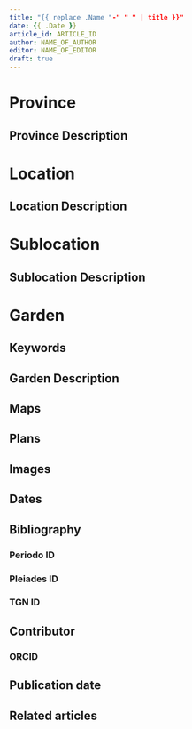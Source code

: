 ```yaml
---
title: "{{ replace .Name "-" " " | title }}"
date: {{ .Date }}
article_id: ARTICLE_ID
author: NAME_OF_AUTHOR
editor: NAME_OF_EDITOR
draft: true
---
```


# Province

<!--- Content of Province heading --->

## Province Description

<!-- DESCRIPTION -->


# Location

<!-- [Colonia Claudia Ara Agrippinensium (Cologne)](https://pleiades.stoa.org/places/108751) -->

## Location Description

<!-- LEAVE THIS BLANK FOR NOW -->

# Sublocation

<!-- 
[AREA WITHIN LOCATION, LIKE “PALATINE HILL”](GEOREFERENCE LINK)
A sublocation is any area larger than an individual garden, but located within a location. I would always try to include a link to a controlled vocabulary here if possible. This ID may well be different from the Garden ID, e.g., Pompeii versus a Garden in one of the houses which has its own Pleiades ID.
-->

## Sublocation Description

<!-- DESCRIPTION -->

# Garden

<!-- NAME_OF_GARDEN -->


## Keywords

<!-- [piscinae]( http://vocab.getty.edu/page/aat/300375619) -->

## Garden Description


## Maps

<!-- 
![ALT_TEXT](IMG_URL)
*CAPTION*
-->

## Plans

<!-- 
![ALT_TEXT](IMG_URL)
*CAPTION*
-->

## Images

<!-- 
![ALT_TEXT](IMG_URL)
*CAPTION*
-->

## Dates
<!-- Format: For now, include dates exactly as written in the document. We will revisit the question of date formatting once more data have been collected. -->
<!-- If no date, use "unspecified" -->

## Bibliography

<!-- 
- BIB_ENTRY [(worldcat)](WORLDCAT_LINK_URL) 
-->

### Periodo ID

<!-- [PERIODO_ID](https://pleiades.stoa.org/places/PLEIADES_ID) -->

### Pleiades ID
<!-- N.B. This should be as specific as it can be, i.e., to the garden, sublocation, location, or province. -->

<!-- [PLEIADES_ID](https://pleiades.stoa.org/places/PLEIADES_ID) -->

### TGN ID
<!-- N.B. This should be as specific as it can be, i.e., to the garden, sublocation, location, or province. -->

<!-- [TGN_ID](http://vocab.getty.edu/page/tgn/TGN_ID) -->

## Contributor

<!-- [AUTHOR_NAME](AUTHOR_LINK) -->

### ORCID

<!-- [ORCID](https://orcid.org/ORCID) -->

## Publication date
<!-- Format: dd MONTH_NAME yyyy -->

<!-- DATE -->

## Related articles

<!-- Links to other related articles. Leave blank for now -->
